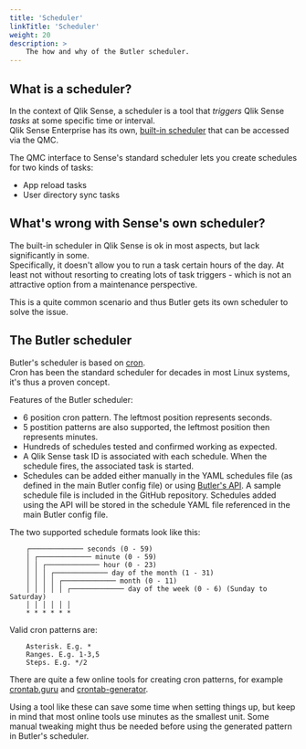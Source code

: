 ```yaml
---
title: 'Scheduler'
linkTitle: 'Scheduler'
weight: 20
description: >
    The how and why of the Butler scheduler.
---
```


## What is a scheduler?

In the context of Qlik Sense, a scheduler is a tool that *triggers* Qlik Sense *tasks* at some specific time or interval.  
Qlik Sense Enterprise has its own, [built-in scheduler](https://help.qlik.com/en-US/sense-admin/September2020/Subsystems/DeployAdministerQSE/Content/Sense_DeployAdminister/QSEoW/Administer_QSEoW/Managing_QSEoW/schedulers-overview.htm) that can be accessed via the QMC.

The QMC interface to Sense's standard scheduler lets you create schedules for two kinds of tasks:

* App reload tasks
* User directory sync tasks

## What's wrong with Sense's own scheduler?

The built-in scheduler in Qlik Sense is ok in most aspects, but lack significantly in some.  
Specifically, it doesn't allow you to run a task certain hours of the day. At least not without resorting to creating lots of task triggers - which is not an attractive option from a maintenance perspective.

This is a quite common scenario and thus Butler gets its own scheduler to solve the issue.

## The Butler scheduler

Butler's scheduler is based on [cron](https://en.wikipedia.org/wiki/Cron).  
Cron has been the standard scheduler for decades in most Linux systems, it's thus a proven concept.

Features of the Butler scheduler:

* 6 position cron pattern. The leftmost position represents seconds.
* 5 postition patterns are also supported, the leftmost position then represents minutes.
* Hundreds of schedules tested and confirmed working as expected.
* A Qlik Sense task ID is associated with each schedule. When the schedule fires, the associated task is started.
* Schedules can be added either manually in the YAML schedules file (as defined in the main Butler config file) or using [Butler's API](/docs/reference/rest-api-1/). A sample schedule file is included in the GitHub repository. Schedules added using the API will be stored in the schedule YAML file referenced in the main Butler config file.

The two supported schedule formats look like this:

        ┌───────────── seconds (0 - 59)
        │ ┌───────────── minute (0 - 59)
        │ │ ┌───────────── hour (0 - 23)
        │ │ │ ┌───────────── day of the month (1 - 31)
        │ │ │ │ ┌───────────── month (0 - 11)
        │ │ │ │ │ ┌───────────── day of the week (0 - 6) (Sunday to Saturday)
        │ │ │ │ │ │
        * * * * * *

Valid cron patterns are:

        Asterisk. E.g. *
        Ranges. E.g. 1-3,5
        Steps. E.g. */2

There are quite a few online tools for creating cron patterns, for example [crontab.guru](https://crontab.guru/) and [crontab-generator](https://crontab-generator.org/).  

Using a tool like these can save some time when setting things up, but keep in mind that most online tools use minutes as the smallest unit. Some manual tweaking might thus be needed before using the generated pattern in Butler's scheduler.
